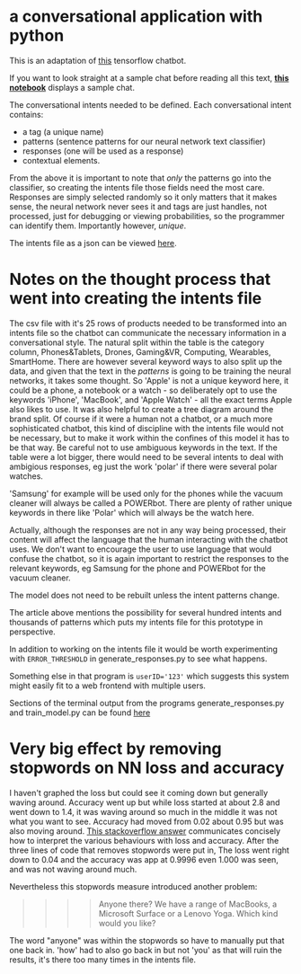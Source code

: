 # a conversational application with python

This is an adaptation of [this](https://chatbotsmagazine.com/contextual-chat-bots-with-tensorflow-4391749d0077) tensorflow chatbot. 

If you want to look straight at a sample chat before reading all this text, **[this notebook](https://github.com/aktivkohle/python-talks/blob/master/display_sample_chat.ipynb)** displays a sample chat.

The conversational intents needed to be defined. Each conversational intent contains:

* a tag (a unique name)
* patterns (sentence patterns for our neural network text classifier)
* responses (one will be used as a response)
* contextual elements.

From the above it is important to note that *only* the patterns go into the classifier, so creating the intents file those fields need the most care. Responses are simply selected randomly so it only matters that it makes sense, the neural network never sees it and tags are just handles, not processed, just for debugging or viewing probabilities, so the programmer can identify them. Importantly however, *unique*.

The intents file as a json can be viewed [here](https://github.com/aktivkohle/python-talks/blob/master/intents2.json).

# Notes on the thought process that went into creating the intents file 

The csv file with it's 25 rows of products needed to be transformed into an intents file so the chatbot can communicate the necessary information in a conversational style. The natural split within the table is the category column, Phones&Tablets, Drones, Gaming&VR, Computing, Wearables, SmartHome. There are however several keyword ways to also split up the data, and given that the text in the *patterns* is going to be training the neural networks, it takes some thought. So 'Apple' is not a unique keyword here, it could be a phone, a notebook or a watch - so deliberately opt to use the keywords 'iPhone', 'MacBook', and 'Apple Watch' - all the exact terms Apple also likes to use. It was also helpful to create a tree diagram around the brand split. Of course if it were a human not a chatbot, or a much more sophisticated chatbot, this kind of discipline with the intents file would not be necessary, but to make it work within the confines of this model it has to be that way. Be careful not to use ambiguous keywords in the text. If the table were a lot bigger, there would need to be several intents to deal with ambigious responses, eg just the work 'polar' if there were several polar watches.

'Samsung' for example will be used only for the phones while the vacuum cleaner will always be called a POWERbot. There are plenty of rather unique keywords in there like 'Polar' which will always be the watch here. 

Actually, although the responses are not in any way being processed, their content will affect the language that the human interacting with the chatbot uses. We don't want to encourage the user to use language that would confuse the chatbot, so it is again important to restrict the responses to the relevant keywords, eg Samsung for the phone and POWERbot for the vacuum cleaner.

The model does not need to be rebuilt unless the intent patterns change. 

The article above mentions the possibility for several hundred intents and thousands of patterns which puts my intents file for this prototype in perspective.
 
In addition to working on the intents file it would be worth experimenting with `ERROR_THRESHOLD` in generate_responses.py to see what happens.

Something else in that program is `userID='123'` which suggests this system might easily fit to a web frontend with multiple users.

Sections of the terminal output from the programs generate_responses.py and train_model.py can be found [here](https://github.com/aktivkohle/python-talks/blob/master/terminal_log_samples.txt)

# Very big effect by removing stopwords on NN loss and accuracy

I haven't graphed the loss but could see it coming down but generally waving around. Accuracy went up but while loss started at about 2.8 and went down to 1.4, it was waving around so much in the middle it was not what you want to see. Accuracy had moved from 0.02 about 0.95 but was also moving around. [This stackoverflow answer](https://stackoverflow.com/questions/40910857/how-to-interpret-increase-in-both-loss-and-accuracy) communicates concisely how to interpret the various behaviours with loss and accuracy. After the three lines of code that removes stopwords were put in, The loss went right down to 0.04 and the accuracy was app at 0.9996 even 1.000 was seen, and was not waving around much. 

Nevertheless this stopwords measure introduced another problem: 

> >>> Anyone there?
> We have a range of MacBooks, a Microsoft Surface or a Lenovo Yoga. Which kind would you like? 

The word "anyone" was within the stopwords so have to manually put that one back in. 'how' had to also go back in but not 'you' as that will ruin the results, it's there too many times in the intents file. 
